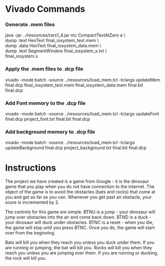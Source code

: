 <h1>Vivado Commands</h1>

<h3>Generate .mem files</h3>
java -jar ../resources/rars1_4.jar mc CompactTextAtZero a \ <br>
  dump .text HexText final_iosystem_text.mem \ <br>
  dump .data HexText final_iosystem_data.mem \ <br>
  dump .text SegmentWindow final_iosystem_s.txt \ <br>
  final_iosystem.s

<h3>Apply the .mem files to .dcp file</h3>
vivado -mode batch -source ../resources/load_mem.tcl -tclargs updateMem final.dcp final_iosystem_text.mem final_iosystem_data.mem final.bit final.dcp

<h3>Add Font memory to the .dcp file</h3>
vivado -mode batch -source ../resources/load_mem.tcl -tclargs updateFont final.dcp project_font.txt final.bit final.dcp

<h3>Add background memory to .dcp file</h3>
vivado -mode batch -source ../resources/load_mem.tcl -tclargs updateBackground final.dcp project_background.txt final.bit final.dcp

<h1>Instructions</h1>
The project we have created is a game from Google - it is the dinosaur
game that you play when you do not have connection to the internet. 
The object of the game is to avoid the obstacles (bats and rocks) that come
at you and get as far as you can. Whenever you get past an obstacle, your 
score is incremented by 2.

The controls for this game are simple. BTNU is a jump - your dinosaur will
jump over obstacles into the air and come back down. BTND is a duck - your 
dinosaur will duck under obstacles. BTNC is a reset - when you die, the game
will stop until you press BTNC. Once you do, the game will start over from
the beginning.

Bats will kill you when they reach you unless you duck under them. If you 
are running or jumping, the bat will kill you. Rocks will kill you when they 
reach you unless you are jumping over them. If you are running or ducking, 
the rock will kill you.
